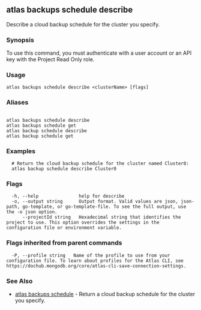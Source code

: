 ## atlas backups schedule describe

Describe a cloud backup schedule for the cluster you specify.


### Synopsis

To use this command, you must authenticate with a user account or an API key with the Project Read Only role.


### Usage
```
atlas backups schedule describe <clusterName> [flags]
```

### Aliases
```

atlas backups schedule describe
atlas backups schedule get
atlas backup schedule describe
atlas backup schedule get
```

### Examples

```
  # Return the cloud backup schedule for the cluster named Cluster0:
  atlas backup schedule describe Cluster0
```


### Flags

```
  -h, --help               help for describe
  -o, --output string      Output format. Valid values are json, json-path, go-template, or go-template-file. To see the full output, use the -o json option.
      --projectId string   Hexadecimal string that identifies the project to use. This option overrides the settings in the configuration file or environment variable.

```


### Flags inherited from parent commands

```
  -P, --profile string   Name of the profile to use from your configuration file. To learn about profiles for the Atlas CLI, see https://dochub.mongodb.org/core/atlas-cli-save-connection-settings.

```

### See Also


* [atlas backups schedule](atlas_backups_schedule.md)	- Return a cloud backup schedule for the cluster you specify.



